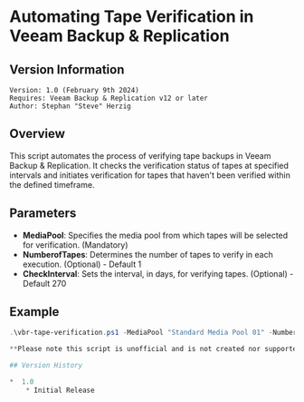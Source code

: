 # Automating Tape Verification in Veeam Backup & Replication

## Version Information
~~~~
Version: 1.0 (February 9th 2024)
Requires: Veeam Backup & Replication v12 or later
Author: Stephan "Steve" Herzig
~~~~

## Overview

This script automates the process of verifying tape backups in Veeam Backup & Replication. It checks the verification status of tapes at specified intervals and initiates verification for tapes that haven't been verified within the defined timeframe.

## Parameters

- **MediaPool**: Specifies the media pool from which tapes will be selected for verification. (Mandatory)
- **NumberofTapes**: Determines the number of tapes to verify in each execution. (Optional) - Default 1
- **CheckInterval**: Sets the interval, in days, for verifying tapes. (Optional) - Default 270

## Example

```powershell
.\vbr-tape-verification.ps1 -MediaPool "Standard Media Pool 01" -NumberofTapes 2

**Please note this script is unofficial and is not created nor supported by Veeam Software.**

## Version History

*  1.0
    * Initial Release
